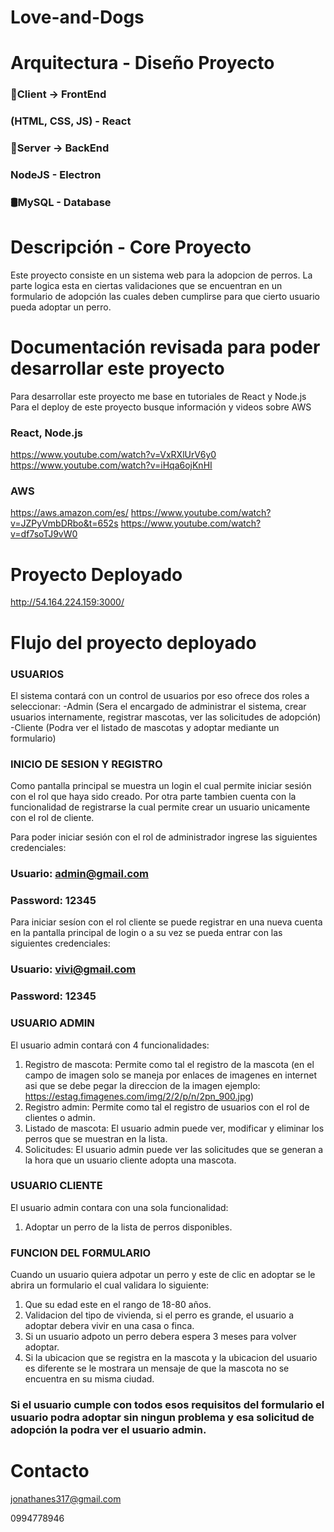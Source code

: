 # Love-and-Dogs

# Arquitectura - Diseño Proyecto

### :open_file_folder:Client → FrontEnd 
### (HTML, CSS, JS) - React

### :open_file_folder:Server → BackEnd 
### NodeJS - Electron

### :oil_drum:MySQL - Database

# Descripción - Core Proyecto

Este proyecto consiste en un sistema web para la adopcion de perros. La parte logica esta en ciertas
validaciones que se encuentran en un formulario de adopción las cuales deben cumplirse para que cierto 
usuario pueda adoptar un perro.

# Documentación revisada para poder desarrollar este proyecto
Para desarrollar este proyecto me base en tutoriales de React y Node.js
Para el deploy de este proyecto busque información y videos sobre AWS

### React, Node.js
https://www.youtube.com/watch?v=VxRXlUrV6y0
https://www.youtube.com/watch?v=iHqa6ojKnHI

### AWS
https://aws.amazon.com/es/
https://www.youtube.com/watch?v=JZPyVmbDRbo&t=652s
https://www.youtube.com/watch?v=df7soTJ9vW0

# Proyecto Deployado

http://54.164.224.159:3000/

# Flujo del proyecto deployado

### USUARIOS
El sistema contará con un control de usuarios por eso ofrece dos roles a seleccionar:
-Admin (Sera el encargado de administrar el sistema, crear usuarios internamente, registrar mascotas, ver las solicitudes de adopción)
-Cliente (Podra ver el listado de mascotas y adoptar mediante un formulario)

### INICIO DE SESION Y REGISTRO
Como pantalla principal se muestra un login el cual permite iniciar sesión con el rol que haya sido creado. Por otra parte tambien cuenta
con la funcionalidad de registrarse la cual permite crear un usuario unicamente con el rol de cliente.

Para poder iniciar sesión con el rol de administrador ingrese las siguientes credenciales:
### Usuario: admin@gmail.com
### Password: 12345

Para iniciar sesíon con el rol cliente se puede registrar en una nueva cuenta en la pantalla principal de login o a su vez se pueda entrar
con las siguientes credenciales:
### Usuario: vivi@gmail.com
### Password: 12345

### USUARIO ADMIN
El usuario admin contará con 4 funcionalidades:
1) Registro de mascota: Permite como tal el registro de la mascota (en el campo de imagen solo se maneja por enlaces de imagenes en internet 
asi que se debe pegar la direccion de la imagen ejemplo: https://estag.fimagenes.com/img/2/2/p/n/2pn_900.jpg)
3) Registro admin: Permite como tal el registro de usuarios con el rol de clientes o admin.
4) Listado de mascota: El usuario admin puede ver, modificar y eliminar los perros que se muestran en la lista.  
5) Solicitudes: El usuario admin puede ver las solicitudes que se generan a la hora que un usuario cliente adopta una mascota.

### USUARIO CLIENTE 
El usuario admin contara con una sola funcionalidad:
1) Adoptar un perro de la lista de perros disponibles.


### FUNCION DEL FORMULARIO
Cuando un usuario quiera adpotar un perro y este de clic en adoptar se le abrira un formulario el cual validara lo siguiente:
1) Que su edad este en el rango de 18-80 años.
2) Validacion del tipo de vivienda, si el perro es grande, el usuario a adoptar debera 
  vivir en una casa o finca.
3) Si un usuario adpoto un perro debera espera 3 meses para volver adoptar.
4) Si la ubicacion que se registra en la mascota y la ubicacion del usuario es diferente se le mostrara un mensaje de que la mascota
  no se encuentra en su misma ciudad.
  ### Si el usuario cumple con todos esos requisitos del formulario el usuario podra adoptar sin ningun problema y esa solicitud de adopción la podra ver el usuario admin.

# Contacto
jonathanes317@gmail.com

0994778946







